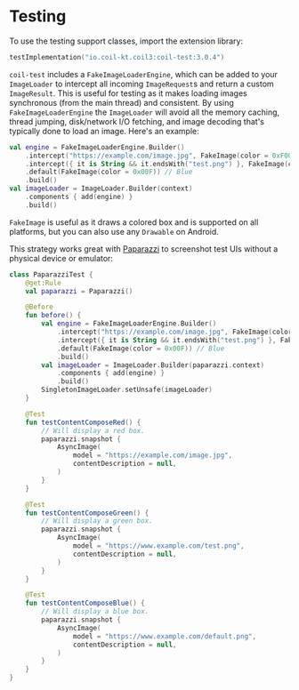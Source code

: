 # Testing

To use the testing support classes, import the extension library:

```kotlin
testImplementation("io.coil-kt.coil3:coil-test:3.0.4")
```

`coil-test` includes a `FakeImageLoaderEngine`, which can be added to your `ImageLoader` to intercept all incoming `ImageRequest`s and return a custom `ImageResult`. This is useful for testing as it makes loading images synchronous (from the main thread) and consistent. By using `FakeImageLoaderEngine` the `ImageLoader` will avoid all the memory caching, thread jumping, disk/network I/O fetching, and image decoding that's typically done to load an image. Here's an example:

```kotlin
val engine = FakeImageLoaderEngine.Builder()
    .intercept("https://example.com/image.jpg", FakeImage(color = 0xF00)) // Red
    .intercept({ it is String && it.endsWith("test.png") }, FakeImage(color = 0x0F0)) // Green
    .default(FakeImage(color = 0x00F)) // Blue
    .build()
val imageLoader = ImageLoader.Builder(context)
    .components { add(engine) }
    .build()
```

`FakeImage` is useful as it draws a colored box and is supported on all platforms, but you can also use any `Drawable` on Android.

This strategy works great with [Paparazzi](https://github.com/cashapp/paparazzi) to screenshot test UIs without a physical device or emulator:

```kotlin
class PaparazziTest {
    @get:Rule
    val paparazzi = Paparazzi()

    @Before
    fun before() {
        val engine = FakeImageLoaderEngine.Builder()
            .intercept("https://example.com/image.jpg", FakeImage(color = 0xF00)) // Red
            .intercept({ it is String && it.endsWith("test.png") }, FakeImage(color = 0x0F0)) // Green
            .default(FakeImage(color = 0x00F)) // Blue
            .build()
        val imageLoader = ImageLoader.Builder(paparazzi.context)
            .components { add(engine) }
            .build()
        SingletonImageLoader.setUnsafe(imageLoader)
    }

    @Test
    fun testContentComposeRed() {
        // Will display a red box.
        paparazzi.snapshot {
            AsyncImage(
                model = "https://example.com/image.jpg",
                contentDescription = null,
            )
        }
    }

    @Test
    fun testContentComposeGreen() {
        // Will display a green box.
        paparazzi.snapshot {
            AsyncImage(
                model = "https://www.example.com/test.png",
                contentDescription = null,
            )
        }
    }

    @Test
    fun testContentComposeBlue() {
        // Will display a blue box.
        paparazzi.snapshot {
            AsyncImage(
                model = "https://www.example.com/default.png",
                contentDescription = null,
            )
        }
    }
}
```
